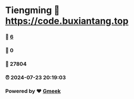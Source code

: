 # Tiengming :link: https://code.buxiantang.top 
### :page_facing_up: [6](https://code.buxiantang.top/tag.html) 
### :speech_balloon: 0 
### :hibiscus: 27804 
### :alarm_clock: 2024-07-23 20:19:03 
### Powered by :heart: [Gmeek](https://github.com/Meekdai/Gmeek)
